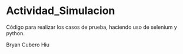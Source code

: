 # Actividad_Simulacion

Código para realizar los casos de prueba, haciendo uso de selenium y python.

Bryan Cubero Hiu
